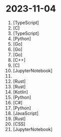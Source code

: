 # 2023-11-04

1. [](https://github.comundefined "A Clash GUI based on tauri. Supports Windows, macOS and Linux.") [TypeScript]
2. [](https://github.comundefined "A minimal programming example for a chat server") [C]
3. [](https://github.comundefined "freeCodeCamp.org's open-source codebase and curriculum. Learn to code for free.") [TypeScript]
4. [](https://github.comundefined "Dev tool that writes scalable apps from scratch while the developer oversees the implementation") [Python]
5. [](https://github.comundefined "Get up and running with Llama 2 and other large language models locally") [Go]
6. [](https://github.comundefined "A platform for building proxies to bypass network restrictions.") [Go]
7. [](https://github.comundefined "The universal proxy platform") [Go]
8. [](https://github.comundefined "Dagor Engine and Tools source code from Gaijin Games KFT") [C++]
9. [](https://github.comundefined "Port of OpenAI's Whisper model in C/C++") [C]
10. [](https://github.comundefined "12 Lessons, Get Started Building with Generative AI 🔗 https://microsoft.github.io/generative-ai-for-beginners/") [JupyterNotebook]
11. [](https://github.comundefined "Distilled variant of Whisper for speech recognition. 6x faster, 50% smaller, within 1% word error rate.") 
12. [](https://github.comundefined "A multiprotocol credentials bruteforcer / password sprayer and enumerator.") [Rust]
13. [](https://github.comundefined "Lightning-fast and Powerful Code Editor written in Rust") [Rust]
14. [](https://github.comundefined "Legado 3.0 Book Reader with powerful controls & full functions❤️阅读3.0, 阅读是一款可以自定义来源阅读网络内容的工具，为广大网络文学爱好者提供一种方便、快捷舒适的试读体验。") [Kotlin]
15. [](https://github.comundefined "OCR图片转文字识别软件，完全离线。截屏/批量导入图片，支持多国语言、合并段落、竖排文字。可排除水印区域，提取干净的文本。基于 PaddleOCR 。") [Python]
16. [](https://github.comundefined "A GUI client for Windows, support Xray core and v2fly core and others") [C#]
17. [](https://github.comundefined "Demo showcasing ~real-time Latent Consistency Model pipeline with Diffusers and a MJPEG stream server") [Python]
18. [](https://github.comundefined "24 Lessons, 12 Weeks, Get Started as a Web Developer") [JavaScript]
19. [](https://github.comundefined "An open source payments switch written in Rust to make payments fast, reliable and affordable") [Rust]
20. [](https://github.comundefined "") [CSS]
21. [](https://github.comundefined "") [JupyterNotebook]
